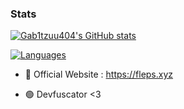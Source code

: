 ### Stats
[![Gab1tzuu404's GitHub stats](https://github-readme-stats.vercel.app/api?username=gab1tzuu404)](https://github.com/gab1tzuu404)

[![Languages](https://github-readme-stats.vercel.app/api/top-langs/?username=gab1tzuu404)](https://github.com/gab1tzuu404)

- 🔭 Official Website : https://fleps.xyz

- 🟢 Devfuscator <3
